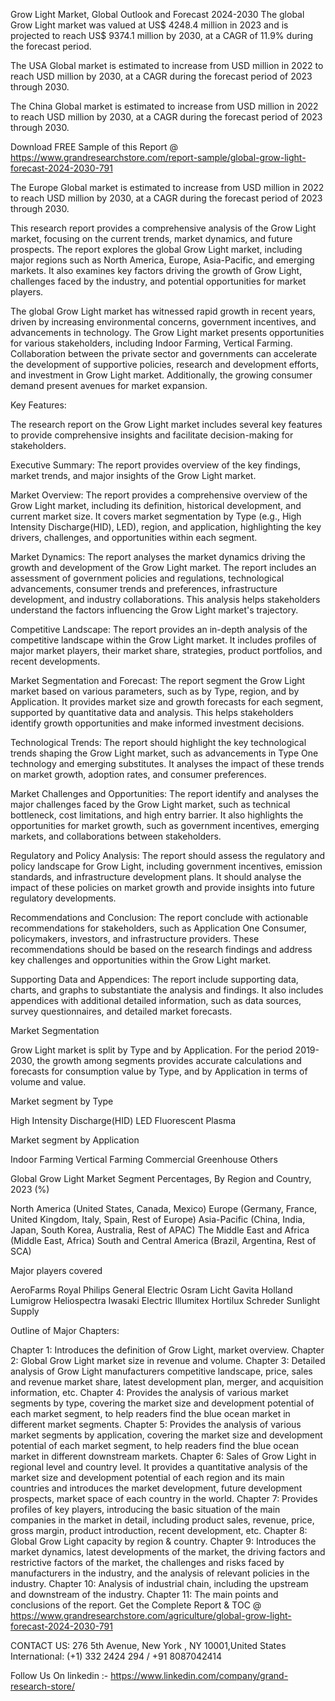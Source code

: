 Grow Light Market, Global Outlook and Forecast 2024-2030
The global Grow Light market was valued at US$ 4248.4 million in 2023 and is projected to reach US$ 9374.1 million by 2030, at a CAGR of 11.9% during the forecast period.

The USA Global market is estimated to increase from USD million in 2022 to reach USD million by 2030, at a CAGR during the forecast period of 2023 through 2030.

The China Global market is estimated to increase from USD million in 2022 to reach USD million by 2030, at a CAGR during the forecast period of 2023 through 2030.

Download FREE Sample of this Report @ https://www.grandresearchstore.com/report-sample/global-grow-light-forecast-2024-2030-791

The Europe Global market is estimated to increase from USD million in 2022 to reach USD million by 2030, at a CAGR during the forecast period of 2023 through 2030.

This research report provides a comprehensive analysis of the Grow Light market, focusing on the current trends, market dynamics, and future prospects. The report explores the global Grow Light market, including major regions such as North America, Europe, Asia-Pacific, and emerging markets. It also examines key factors driving the growth of Grow Light, challenges faced by the industry, and potential opportunities for market players.

The global Grow Light market has witnessed rapid growth in recent years, driven by increasing environmental concerns, government incentives, and advancements in technology. The Grow Light market presents opportunities for various stakeholders, including Indoor Farming, Vertical Farming. Collaboration between the private sector and governments can accelerate the development of supportive policies, research and development efforts, and investment in Grow Light market. Additionally, the growing consumer demand present avenues for market expansion.

Key Features:

The research report on the Grow Light market includes several key features to provide comprehensive insights and facilitate decision-making for stakeholders.

Executive Summary: The report provides overview of the key findings, market trends, and major insights of the Grow Light market.

Market Overview: The report provides a comprehensive overview of the Grow Light market, including its definition, historical development, and current market size. It covers market segmentation by Type (e.g., High Intensity Discharge(HID), LED), region, and application, highlighting the key drivers, challenges, and opportunities within each segment.

Market Dynamics: The report analyses the market dynamics driving the growth and development of the Grow Light market. The report includes an assessment of government policies and regulations, technological advancements, consumer trends and preferences, infrastructure development, and industry collaborations. This analysis helps stakeholders understand the factors influencing the Grow Light market's trajectory.

Competitive Landscape: The report provides an in-depth analysis of the competitive landscape within the Grow Light market. It includes profiles of major market players, their market share, strategies, product portfolios, and recent developments.

Market Segmentation and Forecast: The report segment the Grow Light market based on various parameters, such as by Type, region, and by Application. It provides market size and growth forecasts for each segment, supported by quantitative data and analysis. This helps stakeholders identify growth opportunities and make informed investment decisions.

Technological Trends: The report should highlight the key technological trends shaping the Grow Light market, such as advancements in Type One technology and emerging substitutes. It analyses the impact of these trends on market growth, adoption rates, and consumer preferences.

Market Challenges and Opportunities: The report identify and analyses the major challenges faced by the Grow Light market, such as technical bottleneck, cost limitations, and high entry barrier. It also highlights the opportunities for market growth, such as government incentives, emerging markets, and collaborations between stakeholders.

Regulatory and Policy Analysis: The report should assess the regulatory and policy landscape for Grow Light, including government incentives, emission standards, and infrastructure development plans. It should analyse the impact of these policies on market growth and provide insights into future regulatory developments.

Recommendations and Conclusion: The report conclude with actionable recommendations for stakeholders, such as Application One Consumer, policymakers, investors, and infrastructure providers. These recommendations should be based on the research findings and address key challenges and opportunities within the Grow Light market.

Supporting Data and Appendices: The report include supporting data, charts, and graphs to substantiate the analysis and findings. It also includes appendices with additional detailed information, such as data sources, survey questionnaires, and detailed market forecasts.

Market Segmentation

Grow Light market is split by Type and by Application. For the period 2019-2030, the growth among segments provides accurate calculations and forecasts for consumption value by Type, and by Application in terms of volume and value.

Market segment by Type

High Intensity Discharge(HID)
LED
Fluorescent
Plasma

Market segment by Application

Indoor Farming
Vertical Farming
Commercial Greenhouse
Others

Global Grow Light Market Segment Percentages, By Region and Country, 2023 (%)

North America (United States, Canada, Mexico)
Europe (Germany, France, United Kingdom, Italy, Spain, Rest of Europe)
Asia-Pacific (China, India, Japan, South Korea, Australia, Rest of APAC)
The Middle East and Africa (Middle East, Africa)
South and Central America (Brazil, Argentina, Rest of SCA)

Major players covered

AeroFarms
Royal Philips
General Electric
Osram Licht
Gavita Holland
Lumigrow
Heliospectra
Iwasaki Electric
Illumitex
Hortilux Schreder
Sunlight Supply

Outline of Major Chapters:

Chapter 1: Introduces the definition of Grow Light, market overview.
Chapter 2: Global Grow Light market size in revenue and volume.
Chapter 3: Detailed analysis of Grow Light manufacturers competitive landscape, price, sales and revenue market share, latest development plan, merger, and acquisition information, etc.
Chapter 4: Provides the analysis of various market segments by type, covering the market size and development potential of each market segment, to help readers find the blue ocean market in different market segments.
Chapter 5: Provides the analysis of various market segments by application, covering the market size and development potential of each market segment, to help readers find the blue ocean market in different downstream markets.
Chapter 6: Sales of Grow Light in regional level and country level. It provides a quantitative analysis of the market size and development potential of each region and its main countries and introduces the market development, future development prospects, market space of each country in the world.
Chapter 7: Provides profiles of key players, introducing the basic situation of the main companies in the market in detail, including product sales, revenue, price, gross margin, product introduction, recent development, etc.
Chapter 8: Global Grow Light capacity by region & country.
Chapter 9: Introduces the market dynamics, latest developments of the market, the driving factors and restrictive factors of the market, the challenges and risks faced by manufacturers in the industry, and the analysis of relevant policies in the industry.
Chapter 10: Analysis of industrial chain, including the upstream and downstream of the industry.
Chapter 11: The main points and conclusions of the report.
Get the Complete Report & TOC @ https://www.grandresearchstore.com/agriculture/global-grow-light-forecast-2024-2030-791

CONTACT US:
276 5th Avenue, New York , NY 10001,United States
International: (+1) 332 2424 294 / +91 8087042414

Follow Us On linkedin :- https://www.linkedin.com/company/grand-research-store/
